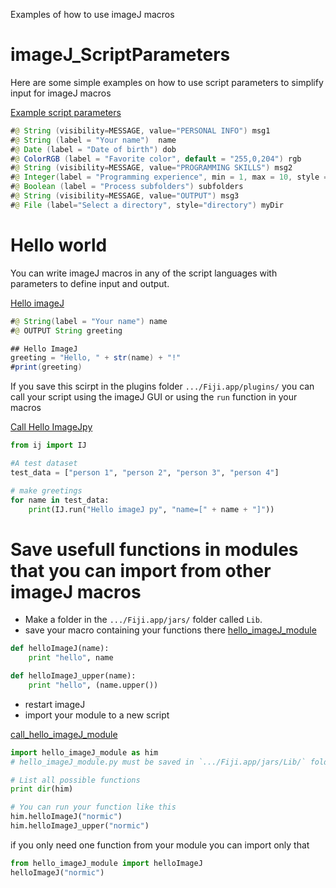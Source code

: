 Examples of how to use imageJ macros

# imageJ_ScriptParameters
Here are some simple examples on how to use script parameters to simplify input for imageJ macros

[Example script parameters](https://github.com/oodegard/imageJ_ScriptParameters/blob/main/00_hello_ImageJ/Example_script_parameters.ijm)
```java
#@ String (visibility=MESSAGE, value="PERSONAL INFO") msg1
#@ String (label = "Your name")  name
#@ Date (label = "Date of birth") dob
#@ ColorRGB (label = "Favorite color", default = "255,0,204") rgb
#@ String (visibility=MESSAGE, value="PROGRAMMING SKILLS") msg2
#@ Integer(label = "Programming experience", min = 1, max = 10, style = "slider") prog_exp
#@ Boolean (label = "Process subfolders") subfolders
#@ String (visibility=MESSAGE, value="OUTPUT") msg3
#@ File (label="Select a directory", style="directory") myDir
```
# Hello world
You can write imageJ macros in any of the script languages with parameters to define input and output.

[Hello imageJ](https://github.com/oodegard/imageJ_ScriptParameters/blob/main/00_hello_ImageJ/Hello_imageJ_py.py)
```java
#@ String(label = "Your name") name
#@ OUTPUT String greeting

## Hello ImageJ 
greeting = "Hello, " + str(name) + "!"
#print(greeting)
```
If you save this scirpt in the plugins folder `.../Fiji.app/plugins/` you can call your script using the imageJ GUI or using the  `run` function in your macros

[Call Hello ImageJpy](https://github.com/oodegard/imageJ_ScriptParameters/blob/main/00_hello_ImageJ/Call_Hello_ImageJ_py.py)
```python
from ij import IJ

#A test dataset
test_data = ["person 1", "person 2", "person 3", "person 4"]

# make greetings 
for name in test_data:
	print(IJ.run("Hello imageJ py", "name=[" + name + "]"))
```

# Save usefull functions in modules that you can import from other imageJ macros
* Make a folder in the `.../Fiji.app/jars/` folder called `Lib`.
* save your macro containing your functions there
[hello_imageJ_module](https://github.com/oodegard/imageJ_ScriptParameters/blob/main/Lib/hello_imageJ_module.py)
```python
def helloImageJ(name):
	print "hello", name

def helloImageJ_upper(name):
	print "hello", (name.upper())
```
* restart imageJ
* import your module to a new script

[call_hello_imageJ_module](https://github.com/oodegard/imageJ_ScriptParameters/blob/main/01_hello_python_module/call_hello_imageJ_module.py)
```python
import hello_imageJ_module as him
# hello_imageJ_module.py must be saved in `.../Fiji.app/jars/Lib/` folder

# List all possible functions
print dir(him)

# You can run your function like this
him.helloImageJ("normic")
him.helloImageJ_upper("normic")
``` 
if you only need one function from your module you can import only that
```python
from hello_imageJ_module import helloImageJ
helloImageJ("normic")
```
